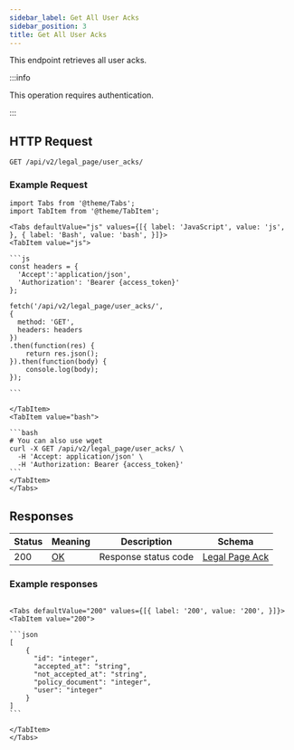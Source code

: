 ```yaml
---
sidebar_label: Get All User Acks
sidebar_position: 3
title: Get All User Acks
---
```


This endpoint retrieves all user acks.

:::info

This operation requires authentication.

:::


## HTTP Request

`GET /api/v2/legal_page/user_acks/`



### Example Request

````mdx-code-block
import Tabs from '@theme/Tabs';
import TabItem from '@theme/TabItem';

<Tabs defaultValue="js" values={[{ label: 'JavaScript', value: 'js', }, { label: 'Bash', value: 'bash', }]}>
<TabItem value="js">

```js
const headers = {
  'Accept':'application/json',
  'Authorization': 'Bearer {access_token}'
};

fetch('/api/v2/legal_page/user_acks/',
{
  method: 'GET',
  headers: headers
})
.then(function(res) {
    return res.json();
}).then(function(body) {
    console.log(body);
});

```

</TabItem>
<TabItem value="bash">

```bash
# You can also use wget
curl -X GET /api/v2/legal_page/user_acks/ \
  -H 'Accept: application/json' \
  -H 'Authorization: Bearer {access_token}'
```
</TabItem>
</Tabs>
````

## Responses
| Status | Meaning                                                 | Description | Schema                                                         |
|--------|---------------------------------------------------------|-------------|----------------------------------------------------------------|
| 200    | [OK](https://tools.ietf.org/html/rfc7231#section-6.3.1) | Response status code        | [Legal Page Ack](/docs/apireference/v2/schemas/legal_page_ack) |

### Example responses

````mdx-code-block

<Tabs defaultValue="200" values={[{ label: '200', value: '200', }]}>
<TabItem value="200">

```json
[
    {
      "id": "integer",
      "accepted_at": "string",
      "not_accepted_at": "string",
      "policy_document": "integer",
      "user": "integer"
    }
]
```

</TabItem>
</Tabs>
````




